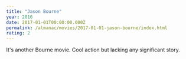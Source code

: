 ```yaml
---
title: "Jason Bourne"
year: 2016
date: 2017-01-01T00:00:00.000Z
permalink: /almanac/movies/2017-01-01-jason-bourne/index.html
rating: 2
---
```


It's another Bourne movie. Cool action but lacking any significant story.
